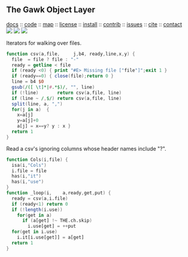 <a name=top>
<h2>
     The Gawk Object Layer
</h2>
<p>
   <a    href="http://menzies.us/awk/index">docs</a>
   :: <a href="http://github.com/timm/awk">code</a>
   :: <a href="http://menzies.us/awk/index#map">map</a>
   :: <a href="http://menzies.us/awk/index#license">license</a>
   :: <a href="http://menzies.us/awk/index#install">install</a>
   :: <a href="http://menzies.us/awk/index#contribute">contrib</a>
   :: <a href="http://github.com/timm/awk/issues">issues</a>
   :: <a href="http://menzies.us/awk/index#cite">cite</a>
   :: <a href="http://menzies.us/awk/index#contact">contact</a>
<br>
   <img src="https://img.shields.io/badge/language-gawk-orange">
   <img src="https://img.shields.io/badge/purpose-ai,se-blueviolet">
   <img src="https://img.shields.io/badge/platform-mac,*nux-informational">
</p>

Iterators for walking over files.

```awk
function csv(a,file,     j,b4, ready,line,x,y) {
  file  = file ? file : "-"           
  ready = getline < file
  if (ready <0) { print "#E> Missing file ["file"]";exit 1 }
  if (ready==0) { close(file);return 0 }                                    
  line = b4 $0                         
  gsub(/([ \t]*|#.*$)/, "", line)      
  if (!line)       return csv(a,file, line)           
  if (line ~ /,$/) return csv(a,file, line)           
  split(line, a, ",")                  
  for(j in a)  {
    x=a[j]
    y=a[j]+0
    a[j] = x==y? y : x }
  return 1
}
```
Read a csv's ignoring columns whose header names
include "?".
```awk
function Cols(i,file) {
  isa(i,"Cols")
  i.file = file
  has(i,"it")
  has(i,"use")
}
function _loop(i,    a,ready,get,put) {
  ready = csv(a,i.file)
  if (ready<1) return 0
  if (!length(i.use))
    for(get in a)
      if (a[get] !~ THE.ch.skip)
        i.use[get] = ++put
  for(get in i.use)
    i.it[i.use[get]] = a[get]
  return 1
}
```

